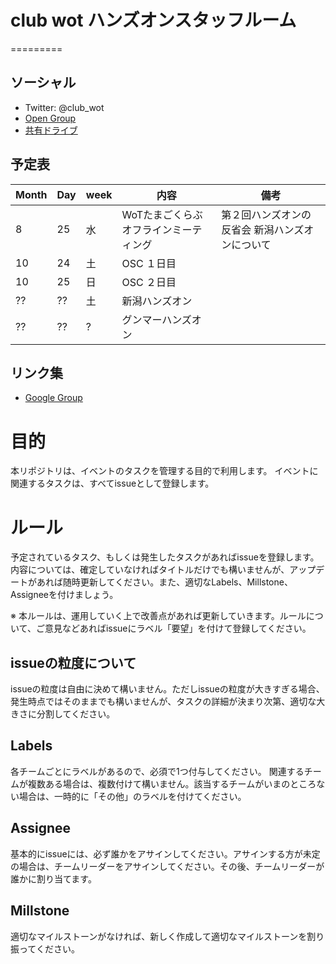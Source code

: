 # club wot ハンズオンスタッフルーム
=========
## ソーシャル

 + Twitter: @club_wot
 + [Open Group](https://groups.google.com/forum/#!forum/club-wot)
 + [共有ドライブ](https://drive.google.com/folderview?id=0BxUDIy95pWBqflBCWVBTZVpDbXUtXzgwak82SGxhMzItdUdrM3JNTnc3TkJJLW1wTEd4VG8&usp=drive_web)

## 予定表

| Month | Day | week | 内容                                  | 備考                                     |
|-------|-----|------|---------------------------------------|------------------------------------------|
| 8     | 25  | 水   | WoTたまごくらぶオフラインミーティング | 第２回ハンズオンの反省会 新潟ハンズオンについて |
| 10    | 24  | 土   | OSC １日目                            |                                          |
| 10    | 25  | 日   | OSC ２日目                            |                                          |
| ??    | ??  | 土   | 新潟ハンズオン                        |                                          |
| ??    | ??  | ?    | グンマーハンズオン                    |                                          |

## リンク集

 + [Google Group](https://groups.google.com/forum/#!forum/club-wot)

# 目的

本リポジトリは、イベントのタスクを管理する目的で利用します。
イベントに関連するタスクは、すべてissueとして登録します。

# ルール

予定されているタスク、もしくは発生したタスクがあればissueを登録します。
内容については、確定していなければタイトルだけでも構いませんが、アップデートがあれば随時更新してください。また、適切なLabels、Millstone、Assigneeを付けましょう。

※ 本ルールは、運用していく上で改善点があれば更新していきます。ルールについて、ご意見などあればissueにラベル「要望」を付けて登録してください。

## issueの粒度について

issueの粒度は自由に決めて構いません。ただしissueの粒度が大きすぎる場合、発生時点ではそのままでも構いませんが、タスクの詳細が決まり次第、適切な大きさに分割してください。

## Labels

各チームごとにラベルがあるので、必須で1つ付与してください。
関連するチームが複数ある場合は、複数付けて構いません。該当するチームがいまのところない場合は、一時的に「その他」のラベルを付けてください。

## Assignee

基本的にissueには、必ず誰かをアサインしてください。アサインする方が未定の場合は、チームリーダーをアサインしてください。その後、チームリーダーが誰かに割り当てます。

## Millstone

適切なマイルストーンがなければ、新しく作成して適切なマイルストーンを割り振ってください。


